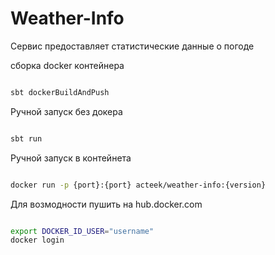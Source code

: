 
# Weather-Info

Сервис предоставляет статистические данные о погоде

сборка docker  контейнера

```bash

sbt dockerBuildAndPush

```
Ручной запуск без докера 

```bash

sbt run

```

Ручной запуск в контейнета 

```bash

docker run -p {port}:{port} acteek/weather-info:{version}

```
Для возмодности пушить на hub.docker.com

```bash

export DOCKER_ID_USER="username"
docker login

```
